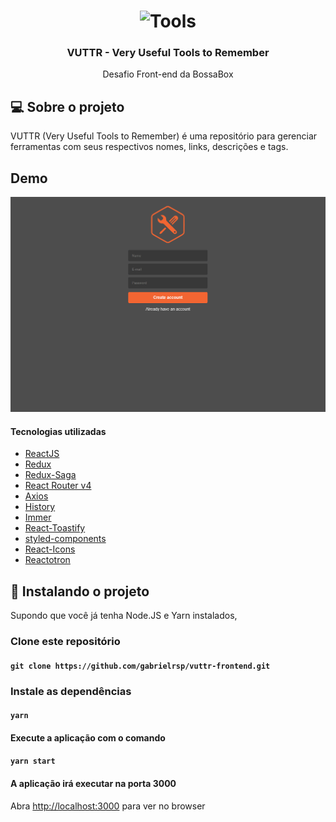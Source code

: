 
<h1 align="center">
  <img alt="Tools" src="https://www.integrant.com/wp-content/uploads/2015/02/icon-services-toolstechnologies.png" width="160px" />
</h1>

<h3 align="center">VUTTR - Very Useful Tools to Remember</h3>

<p align="center">Desafio Front-end da BossaBox</p>

## 💻 Sobre o projeto

 VUTTR (Very Useful Tools to Remember) é uma repositório para gerenciar ferramentas com seus respectivos nomes, links, descrições e tags.

## Demo

![](vuttrDemo.gif)


 #### Tecnologias utilizadas

  -  [ReactJS](https://reactjs.org/)
  -  [Redux](https://redux.js.org/)
  -  [Redux-Saga](https://redux-saga.js.org/)
  -  [React Router v4](https://github.com/ReactTraining/react-router)
  -  [Axios](https://github.com/axios/axios)
  -  [History](https://www.npmjs.com/package/history)
  -  [Immer](https://github.com/immerjs/immer)
  -  [React-Toastify](https://fkhadra.github.io/react-toastify/)
  -  [styled-components](https://www.styled-components.com/)
  -  [React-Icons](https://react-icons.netlify.com/)
  -  [Reactotron](https://infinite.red/reactotron)


## 🔧 Instalando o projeto

Supondo que você já tenha Node.JS e Yarn instalados,

### Clone este repositório

#### `git clone https://github.com/gabrielrsp/vuttr-frontend.git`

### Instale as dependências

#### `yarn`

#### Execute a aplicação com o comando

#### `yarn start`


#### A aplicação irá executar na porta 3000

Abra [http://localhost:3000](http://localhost:3000) para ver no browser

